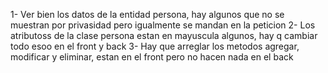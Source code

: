 1- Ver bien los datos de la entidad persona, hay algunos que no se muestran por privasidad pero igualmente se mandan en la peticion
2- Los atributoss de la clase persona estan en mayuscula algunos, hay q cambiar todo esoo en el front y back
3- Hay que arreglar los metodos agregar, modificar y eliminar, estan en el front pero no hacen nada en el back